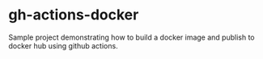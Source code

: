 # gh-actions-docker
Sample project demonstrating how to build a docker image and publish to docker hub using github actions.
